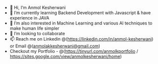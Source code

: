 - 👋 Hi, I’m Anmol Kesherwani
- 🌱 I’m currently learning Backend Development with Javascript & have experience in JAVA
- 👀 I’m also interested in Machine Learning and various AI techniques to make human life simpler
- 💞️ I’m looking to collaborate
- 📫 Reach me on Linkedin @(https://linkedin.com/in/anmol-kesherwani) or Email @(anmolakkesherwani@gmail.com)
- Checkout my Portfolio - @(https://tinyurl.com/anmolkportfolio / https://sites.google.com/view/anmolkesherwani/home)

<!---
AnmolK99/AnmolK99 is a ✨ special ✨ repository because its `README.md` (this file) appears on your GitHub profile.
You can click the Preview link to take a look at your changes.
--->
